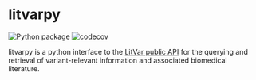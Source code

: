 # litvarpy
[![Python package](https://github.com/seanD111/litvarpy/actions/workflows/python-package.yml/badge.svg)](https://github.com/seanD111/litvarpy/actions/workflows/python-package.yml)	[![codecov](https://codecov.io/gh/seanD111/litvarpy/branch/main/graph/badge.svg?token=UHWS9EWSAG)](https://codecov.io/gh/seanD111/litvarpy)


litvarpy is a python interface to the [LitVar public API](https://www.ncbi.nlm.nih.gov/CBBresearch/Lu/Demo/LitVar/api.html) 
for the querying and retrieval of variant-relevant information and associated biomedical literature.

 